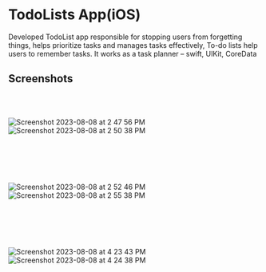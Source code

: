 # TodoLists App(iOS)

Developed TodoList app responsible for stopping users from forgetting things, helps prioritize tasks and manages tasks effectively, To-do 
lists help users to remember tasks. It works as a task planner – swift, UIKit, CoreData

## Screenshots
<br/>
<br/>

![Screenshot 2023-08-08 at 2 47 56 PM](https://github.com/faizanpro77/TodoLists/assets/83450298/989d2589-905e-44e2-a3ca-749bf3ac86c6)
&nbsp;&nbsp;&nbsp;&nbsp;&nbsp;&nbsp;&nbsp;&nbsp;&nbsp;&nbsp;&nbsp;&nbsp;&nbsp;&nbsp;&nbsp;&nbsp;&nbsp;&nbsp;&nbsp;&nbsp;&nbsp;&nbsp;&nbsp;&nbsp;&nbsp;&nbsp;&nbsp;&nbsp;&nbsp;&nbsp;&nbsp;&nbsp;
![Screenshot 2023-08-08 at 2 50 38 PM](https://github.com/faizanpro77/TodoLists/assets/83450298/35e21822-14d1-4e3d-a5a5-974db1a872c8)

<br/>
<br/>
<br/>
<br/>

![Screenshot 2023-08-08 at 2 52 46 PM](https://github.com/faizanpro77/TodoLists/assets/83450298/55bb1e6a-cd20-4a2f-80da-361ff0940f6e)
&nbsp;&nbsp;&nbsp;&nbsp;&nbsp;&nbsp;&nbsp;&nbsp;&nbsp;&nbsp;&nbsp;&nbsp;&nbsp;&nbsp;&nbsp;&nbsp;&nbsp;&nbsp;&nbsp;&nbsp;&nbsp;&nbsp;&nbsp;&nbsp;&nbsp;&nbsp;&nbsp;&nbsp;&nbsp;&nbsp;&nbsp;&nbsp;
![Screenshot 2023-08-08 at 2 55 38 PM](https://github.com/faizanpro77/TodoLists/assets/83450298/2cc3e19b-5bd8-4d58-b608-9cb0e1b0b58f)

<br/>
<br/>
<br/>
<br/>

![Screenshot 2023-08-08 at 4 23 43 PM](https://github.com/faizanpro77/TodoLists/assets/83450298/8ccdc300-854b-48b6-bafc-e01102679937)
&nbsp;&nbsp;&nbsp;&nbsp;&nbsp;&nbsp;&nbsp;&nbsp;&nbsp;&nbsp;&nbsp;&nbsp;&nbsp;&nbsp;&nbsp;&nbsp;&nbsp;&nbsp;&nbsp;&nbsp;&nbsp;&nbsp;&nbsp;&nbsp;&nbsp;&nbsp;&nbsp;&nbsp;&nbsp;&nbsp;&nbsp;&nbsp;
![Screenshot 2023-08-08 at 4 24 38 PM](https://github.com/faizanpro77/TodoLists/assets/83450298/8110df9b-0cad-4412-be7e-d0604df0a2d8)
